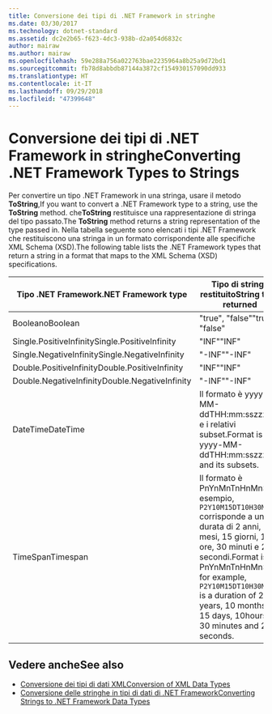 ```yaml
---
title: Conversione dei tipi di .NET Framework in stringhe
ms.date: 03/30/2017
ms.technology: dotnet-standard
ms.assetid: dc2e2b65-f623-4dc3-938b-d2a054d6832c
author: mairaw
ms.author: mairaw
ms.openlocfilehash: 59e288a756a022763bae2235964a8b25a9d72bd1
ms.sourcegitcommit: fb78d8abbdb87144a3872cf154930157090dd933
ms.translationtype: HT
ms.contentlocale: it-IT
ms.lasthandoff: 09/29/2018
ms.locfileid: "47399648"
---
```

# <a name="converting-net-framework-types-to-strings"></a><span data-ttu-id="6785e-102">Conversione dei tipi di .NET Framework in stringhe</span><span class="sxs-lookup"><span data-stu-id="6785e-102">Converting .NET Framework Types to Strings</span></span>
<span data-ttu-id="6785e-103">Per convertire un tipo .NET Framework in una stringa, usare il metodo **ToString**,</span><span class="sxs-lookup"><span data-stu-id="6785e-103">If you want to convert a .NET Framework type to a string, use the **ToString** method.</span></span> <span data-ttu-id="6785e-104">che**ToString** restituisce una rappresentazione di stringa del tipo passato.</span><span class="sxs-lookup"><span data-stu-id="6785e-104">The **ToString** method returns a string representation of the type passed in.</span></span> <span data-ttu-id="6785e-105">Nella tabella seguente sono elencati i tipi .NET Framework che restituiscono una stringa in un formato corrispondente alle specifiche XML Schema (XSD).</span><span class="sxs-lookup"><span data-stu-id="6785e-105">The following table lists the .NET Framework types that return a string in a format that maps to the XML Schema (XSD) specifications.</span></span>  
  
|<span data-ttu-id="6785e-106">Tipo .NET Framework</span><span class="sxs-lookup"><span data-stu-id="6785e-106">.NET Framework type</span></span>|<span data-ttu-id="6785e-107">Tipo di stringa restituito</span><span class="sxs-lookup"><span data-stu-id="6785e-107">String type returned</span></span>|  
|-------------------------|--------------------------|  
|<span data-ttu-id="6785e-108">Booleano</span><span class="sxs-lookup"><span data-stu-id="6785e-108">Boolean</span></span>|<span data-ttu-id="6785e-109">"true", "false"</span><span class="sxs-lookup"><span data-stu-id="6785e-109">"true", "false"</span></span>|  
|<span data-ttu-id="6785e-110">Single.PositiveInfinity</span><span class="sxs-lookup"><span data-stu-id="6785e-110">Single.PositiveInfinity</span></span>|<span data-ttu-id="6785e-111">"INF"</span><span class="sxs-lookup"><span data-stu-id="6785e-111">"INF"</span></span>|  
|<span data-ttu-id="6785e-112">Single.NegativeInfinity</span><span class="sxs-lookup"><span data-stu-id="6785e-112">Single.NegativeInfinity</span></span>|<span data-ttu-id="6785e-113">"-INF"</span><span class="sxs-lookup"><span data-stu-id="6785e-113">"-INF"</span></span>|  
|<span data-ttu-id="6785e-114">Double.PositiveInfinity</span><span class="sxs-lookup"><span data-stu-id="6785e-114">Double.PositiveInfinity</span></span>|<span data-ttu-id="6785e-115">"INF"</span><span class="sxs-lookup"><span data-stu-id="6785e-115">"INF"</span></span>|  
|<span data-ttu-id="6785e-116">Double.NegativeInfinity</span><span class="sxs-lookup"><span data-stu-id="6785e-116">Double.NegativeInfinity</span></span>|<span data-ttu-id="6785e-117">"-INF"</span><span class="sxs-lookup"><span data-stu-id="6785e-117">"-INF"</span></span>|  
|<span data-ttu-id="6785e-118">DateTime</span><span class="sxs-lookup"><span data-stu-id="6785e-118">DateTime</span></span>|<span data-ttu-id="6785e-119">Il formato è yyyy-MM-ddTHH:mm:sszzzzzz e i relativi subset.</span><span class="sxs-lookup"><span data-stu-id="6785e-119">Format is yyyy-MM-ddTHH:mm:sszzzzzz and its subsets.</span></span>|  
|<span data-ttu-id="6785e-120">TimeSpan</span><span class="sxs-lookup"><span data-stu-id="6785e-120">Timespan</span></span>|<span data-ttu-id="6785e-121">Il formato è PnYnMnTnHnMnSad esempio, `P2Y10M15DT10H30M20S` corrisponde a una durata di 2 anni, 10 mesi, 15 giorni, 10 ore, 30 minuti e 20 secondi.</span><span class="sxs-lookup"><span data-stu-id="6785e-121">Format is PnYnMnTnHnMnS, for example, `P2Y10M15DT10H30M20S` is a duration of 2 years, 10 months, 15 days, 10hours, 30 minutes and 20 seconds.</span></span>|  
  
## <a name="see-also"></a><span data-ttu-id="6785e-122">Vedere anche</span><span class="sxs-lookup"><span data-stu-id="6785e-122">See also</span></span>

- [<span data-ttu-id="6785e-123">Conversione dei tipi di dati XML</span><span class="sxs-lookup"><span data-stu-id="6785e-123">Conversion of XML Data Types</span></span>](../../../../docs/standard/data/xml/conversion-of-xml-data-types.md)  
- [<span data-ttu-id="6785e-124">Conversione delle stringhe in tipi di dati di .NET Framework</span><span class="sxs-lookup"><span data-stu-id="6785e-124">Converting Strings to .NET Framework Data Types</span></span>](../../../../docs/standard/data/xml/converting-strings-to-dotnet-data-types.md)
